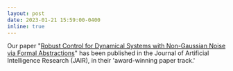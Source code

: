 ```yaml
---
layout: post
date: 2023-01-21 15:59:00-0400
inline: true
---
```


Our paper "[Robust Control for Dynamical Systems with Non-Gaussian Noise via Formal Abstractions](https://www.jair.org/index.php/jair/article/view/14253)" has been published in the Journal of Artificial Intelligence Research (JAIR), in their 'award-winning paper track.'